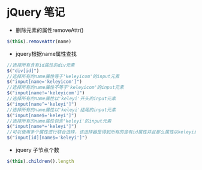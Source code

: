 # jQuery 笔记

- 删除元素的属性removeAttr()
```js
$(this).removeAttr(name)
```

- jquery根据name属性查找
```js
//选择所有含有id属性的div元素 
$("div[id]") 
//选择所有的name属性等于'keleyicom'的input元素 
$("input[name='keleyicom']") 
//选择所有的name属性不等于'keleyicom'的input元素 
$("input[name!='keleyicom']") 
//选择所有的name属性以'keleyi'开头的input元素 
$("input[name^='keleyi']") 
//选择所有的name属性以'keleyi'结尾的input元素 
$("input[name$='keleyi']") 
//选择所有的name属性包含'keleyi'的input元素 
$("input[name*='keleyi']") 
//可以使用多个属性进行联合选择，该选择器是得到所有的含有id属性并且那么属性以keleyi结尾的元素 
$("input[id][name$='keleyi']") 
```

- jquery 子节点个数
```js
$(this).children().length
```

